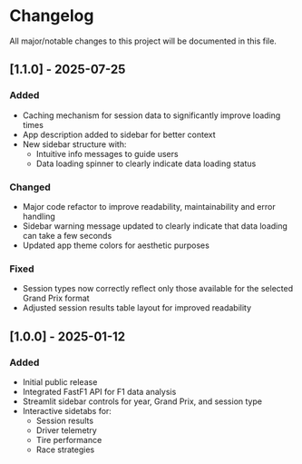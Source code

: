 # Changelog

All major/notable changes to this project will be documented in this file.

## [1.1.0] - 2025-07-25
### Added
- Caching mechanism for session data to significantly improve loading times
- App description added to sidebar for better context
- New sidebar structure with:
  - Intuitive info messages to guide users
  - Data loading spinner to clearly indicate data loading status

### Changed
- Major code refactor to improve readability, maintainability and error handling
- Sidebar warning message updated to clearly indicate that data loading can take a few seconds
- Updated app theme colors for aesthetic purposes

### Fixed
- Session types now correctly reflect only those available for the selected Grand Prix format
- Adjusted session results table layout for improved readability

## [1.0.0] - 2025-01-12
### Added
- Initial public release
- Integrated FastF1 API for F1 data analysis
- Streamlit sidebar controls for year, Grand Prix, and session type
- Interactive sidetabs for:
  - Session results
  - Driver telemetry
  - Tire performance
  - Race strategies